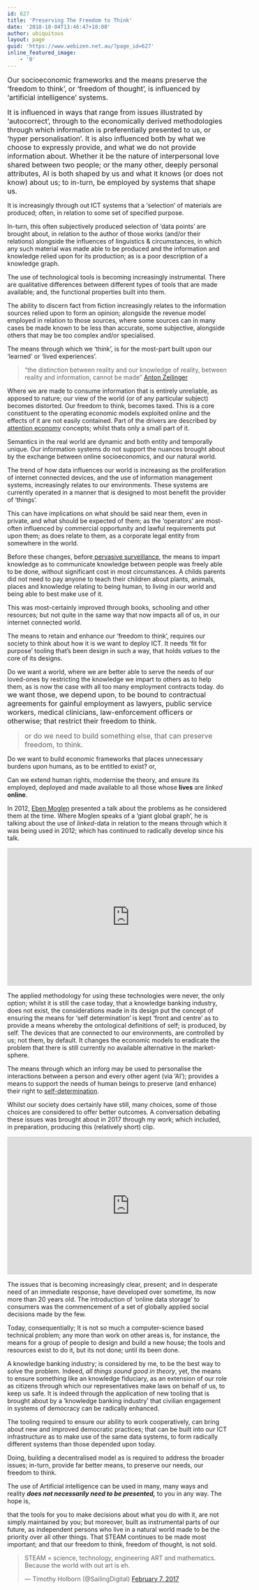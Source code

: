 ```yaml
---
id: 627
title: 'Preserving The Freedom to Think'
date: '2018-10-04T13:46:47+10:00'
author: ubiquitous
layout: page
guid: 'https://www.webizen.net.au/?page_id=627'
inline_featured_image:
    - '0'
---
```


<span style="font-size: 1rem;">Our socioeconomic frameworks and the means preserve the ‘freedom to think’, or ‘freedom of thought’, is influenced by ‘artificial intelligence’ systems. </span>

<span style="font-size: 1rem;">It is influenced in ways that range from issues illustrated by ‘autocorrect’, through to the economically derived methodologies through which information is preferentially presented to us, or ‘hyper personalisation’. It is also influenced both by what we choose to expressly provide, and what we do not provide information about. Whether it be the nature of interpersonal love shared between two people; or the many other, deeply personal attributes, AI is both shaped by us and what it knows (or does not know) about us; to in-turn, be employed by systems that shape us. </span>

It is increasingly through out ICT systems that a ‘selection’ of materials are produced; often, in relation to some set of specified purpose.

In-turn, this often subjectively produced selection of ‘data points’ are brought about, in relation to the author of those works (and/or their relations) alongside the influences of linguistics &amp; circumstances, in which any such material was made able to be produced and the information and knowledge relied upon for its production; as is a poor description of a knowledge graph.

The use of technological tools is becoming increasingly instrumental. There are qualitative differences between different types of tools that are made available; and, the functional properties built into them.

The ability to discern fact from fiction increasingly relates to the information sources relied upon to form an opinion; alongside the revenue model employed in relation to those sources, where some sources can in many cases be made known to be less than accurate, some subjective, alongside others that may be too complex and/or specialised.

The means through which we ‘think’, is for the most-part built upon our ‘learned’ or ‘lived experiences’.

> “the distinction between reality and our knowledge of reality, between reality and information, cannot be made” [Anton Zeilinger](https://www.nature.com/articles/438743a)

Where we are made to consume information that is entirely unreliable, as apposed to nature; our view of the world (or of any particular subject) becomes distorted. Our freedom to think, becomes taxed. This is a core constituent to the operating economic models exploited online and the effects of it are not easily contained. Part of the drivers are described by [attention economy](https://en.wikipedia.org/wiki/Attention_economy) concepts; whilst thats only a small part of it.

Semantics in the real world are dynamic and both entity and temporally unique. Our information systems do not support the nuances brought about by the exchange between online socioeconomics, and our natural world.

The trend of how data influences our world is increasing as the proliferation of internet connected devices, and the use of information management systems, increasingly relates to our environments. These systems are currently operated in a manner that is designed to most benefit the provider of ‘things’.

This can have implications on what should be said near them, even in private, and what should be expected of them; as the ‘operators’ are most-often influenced by commercial opportunity and lawful requirements put upon them; as does relate to them, as a corporate legal entity from somewhere in the world.

Before these changes, before[ pervasive surveillance](https://www.webizen.net.au/about/the-vision/a-technical-vision/), the means to impart knowledge as to communicate knowledge between people was freely able to be done, without significant cost in most circumstances. A childs parents did not need to pay anyone to teach their children about plants, animals, places and knowledge relating to being human, to living in our world and being able to best make use of it.

This was most-certainly improved through books, schooling and other resources; but not quite in the same way that now impacts all of us, in our internet connected world.

The means to retain and enhance our ‘freedom to think’, requires our society to think about how it is we want to deploy ICT. It needs ‘fit for purpose’ tooling that’s been design in such a way, that holds *values* to the core of its designs.

Do we want a world, where we are better able to serve the needs of our loved-ones by restricting the knowledge we impart to others as to help them, as is now the case with all too many employment contracts today. do<span style="font-size: 1rem;"> we want those, we depend upon, to be bound to contractual agreements for gainful employment as lawyers, public service workers, medical clinicians, law-enforcement officers or otherwise; that restrict their freedom to think.</span>

> <span style="font-size: 1rem;">or do we need to build something else, that can preserve freedom, to think.</span>

Do we want to build economic frameworks that places unnecessary burdens upon humans, as to be entitled to exist? or,

Can we extend human rights, modernise the theory, and ensure its employed, deployed and made available to all those whose **lives** are *linked* **online**.

In 2012, [Eben Moglen](https://en.wikipedia.org/wiki/Eben_Moglen) presented a talk about the problems as he considered them at the time. Where Moglen speaks of a ‘giant global graph’, he is talking about the use of *linked*-data in relation to the means through which it was being used in 2012; which has continued to radically develop since his talk.

<iframe allowfullscreen="allowfullscreen" frameborder="0" height="315" loading="lazy" src="https://www.youtube.com/embed/sKOk4Y4inVY?rel=0" width="560"></iframe>

The applied methodology for using these technologies were never, the only option; whilst it is still the case today, that a knowledge banking industry, does not exist, the considerations made in its design put the concept of ensuring the means for ‘self determination’ is kept ‘front and centre’ as to provide a means whereby the ontological definitions of self; is produced, by self. The devices that are connected to our environments, are controlled by us; not them, by default. It changes the economic models to eradicate the problem that there is still currently no available alternative in the market-sphere.

The means through which an inforg may be used to personalise the interactions between a person and every other agent (via ‘AI’); provides a means to support the needs of human beings to preserve (and enhance) their right to [self-determination](https://en.wikipedia.org/wiki/Self-determination).

Whilst our society does certainly have still, many choices, some of those choices are considered to offer better outcomes. A conversation debating these issues was brought about in 2017 through my work; which included, in preparation, producing this (relatively short) clip.

<iframe allowfullscreen="allowfullscreen" frameborder="0" height="315" loading="lazy" src="https://www.youtube.com/embed/e9vROTibKiE?rel=0" width="560"></iframe>

The issues that is becoming increasingly clear, present; and in desperate need of an immediate response, have developed over sometime, its now more than 20 years old. The introduction of ‘online data storage’ to consumers was the commencement of a set of globally applied social decisions made by the few.

Today, consequentially; It is not so much a computer-science based technical problem; any more than work on other areas is, for instance, the means for a group of people to design and build a new house; the tools and resources exist to do it, but its not done; until its been done.

A knowledge banking industry; is considered by me, to be the best way to solve the problem. Indeed, *all things sound good in theory*, yet, the means to ensure something like an knowledge fiduciary, as an extension of our role as citizens through which our representatives make laws on behalf of us, to keep us safe. It is indeed through the application of new tooling that is brought about by a ‘knowledge banking industry’ that civilian engagement in systems of democracy can be radically enhanced.

The tooling required to ensure our ability to work cooperatively, can bring about new and improved democratic practices; that can be built into our ICT infrastructure as to make use of the same data systems, to form radically different systems than those depended upon today.

Doing, building a decentralised model as is required to address the broader issues; in-turn, provide far better means, to preserve our needs, our freedom to think.

The use of Artificial intelligence can be used in many, many ways and reality ***does not necessarily need to be presented,*** to you in any way. The hope is,

that the tools for you to make decisions about what you do with it, are not simply maintained by you; but moreover, built as instrumental parts of our future, as independent persons who live in a natural world made to be the priority over all other things. That STEAM continues to be made most important; and that our freedom to think, freedom of thought, is not sold.

> STEAM = science, technology, engineering ART and mathematics. Because the world with out art is eh.
> 
> — Timothy Holborn (@SailingDigital) [February 7, 2017](https://twitter.com/SailingDigital/status/828918333365817344?ref_src=twsrc%5Etfw)

<script async="" charset="utf-8" src="https://platform.twitter.com/widgets.js"></script>
